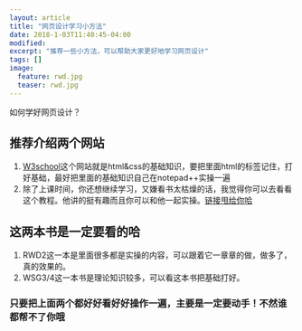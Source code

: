 ```yaml
---
layout: article
title: "网页设计学习小方法"
date: 2018-1-03T11:40:45-04:00
modified:
excerpt: "推荐一些小方法，可以帮助大家更好地学习网页设计"
tags: []
image: 
  feature: rwd.jpg
  teaser: rwd.jpg
---
```


如何学好网页设计？
## 推荐介绍两个网站
1. [W3school](http://www.w3school.com.cn/)这个网站就是html&css的基础知识，要把里面html的标签记住，打好基础，最好把里面的基础知识自己在notepad++实操一遍
2. 除了上课时间，你还想继续学习，又嫌看书太枯燥的话，我觉得你可以去看看这个教程。他讲的挺有趣而且你可以和他一起实操。[链接甩给你哈](http://www.bilibili.com/video/av9468753/index_3.html)
## 这两本书是一定要看的哈
1. RWD2这一本是里面很多都是实操的内容，可以跟着它一章章的做，做多了，真的效果的。
2. WSG3/4这一本书是理论知识较多，可以看这本书把基础打好。
### 只要把上面两个都好好看好好操作一遍，主要是一定要动手！不然谁都帮不了你哦
